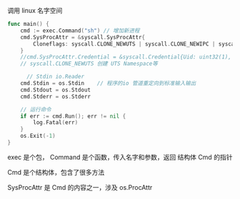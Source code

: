 调用 linux 名字空间

```go
func main() {
	cmd := exec.Command("sh") // 增加新进程
	cmd.SysProcAttr = &syscall.SysProcAttr{
		Cloneflags: syscall.CLONE_NEWUTS | syscall.CLONE_NEWIPC | syscall.CLONE_NEWPID | syscall.CLONE_NEWNS | syscall.CLONE_NEWUSER | syscall.CLONE_NEWNET,
	}
	//cmd.SysProcAttr.Credential = &syscall.Credential{Uid: uint32(1), Gid: uint32(1)}
	// syscall.CLONE_NEWUTS 创建 UTS Namespace等

      // Stdin io.Reader  
	cmd.Stdin = os.Stdin	// 程序的io 管道重定向到标准输入输出
	cmd.Stdout = os.Stdout
	cmd.Stderr = os.Stderr

    // 运行命令
	if err := cmd.Run(); err != nil {
		log.Fatal(err)
	}
	os.Exit(-1)
}

```

exec 是个包， Command 是个函数，传入名字和参数，返回 结构体 Cmd 的指针

Cmd 是个结构体，包含了很多方法

SysProcAttr 是 Cmd 的内容之一，涉及 os.ProcAttr